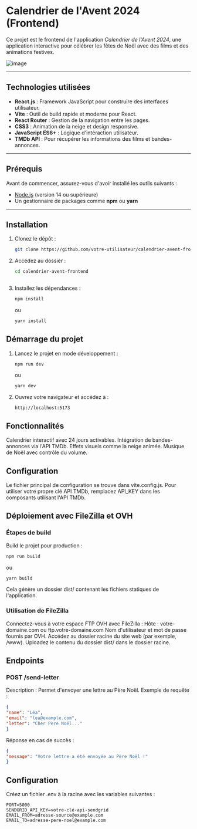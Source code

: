 # Calendrier de l'Avent 2024 (Frontend)

Ce projet est le frontend de l'application *Calendrier de l'Avent 2024*, une application interactive pour célébrer les fêtes de Noël avec des films et des animations festives.

![image](https://github.com/user-attachments/assets/a6b7cfaa-d12d-43f4-ade0-cabbb16a97f4)


---

## **Technologies utilisées**

- **React.js** : Framework JavaScript pour construire des interfaces utilisateur.
- **Vite** : Outil de build rapide et moderne pour React.
- **React Router** : Gestion de la navigation entre les pages.
- **CSS3** : Animation de la neige et design responsive.
- **JavaScript ES6+** : Logique d'interaction utilisateur.
- **TMDb API** : Pour récupérer les informations des films et bandes-annonces.

---

## **Prérequis**

Avant de commencer, assurez-vous d'avoir installé les outils suivants :
- [Node.js](https://nodejs.org/) (version 14 ou supérieure)
- Un gestionnaire de packages comme **npm** ou **yarn**

---

## **Installation**

1. Clonez le dépôt :
   ```bash
   git clone https://github.com/votre-utilisateur/calendrier-avent-frontend.git
   
   ```

2. Accédez au dossier :
   ```bash
   cd calendrier-avent-frontend
 
3. Installez les dépendances :
   ```bash
   npm install
   ```
   ou
   
   ```bash
   yarn install

## **Démarrage du projet**

1. Lancez le projet en mode développement :


   ```bash
   npm run dev
   ```
   ou

   ```bash
   yarn dev
   ```

2. Ouvrez votre navigateur et accédez à :

   ```arduino
   http://localhost:5173
   
## **Fonctionnalités**

Calendrier interactif avec 24 jours activables.
Intégration de bandes-annonces via l'API TMDb.
Effets visuels comme la neige animée.
Musique de Noël avec contrôle du volume.

## **Configuration**

Le fichier principal de configuration se trouve dans vite.config.js.
Pour utiliser votre propre clé API TMDb, remplacez API_KEY dans les composants utilisant l'API TMDb.


## **Déploiement avec FileZilla et OVH**

### **Étapes de build**
Build le projet pour production :

   ```bash
   npm run build
   ```

   ou

   ```bash
   yarn build
   ```

Cela génère un dossier dist/ contenant les fichiers statiques de l'application.

### **Utilisation de FileZilla**

Connectez-vous à votre espace FTP OVH avec FileZilla :
Hôte : votre-domaine.com ou ftp.votre-domaine.com
Nom d'utilisateur et mot de passe fournis par OVH.
Accédez au dossier racine du site web (par exemple, /www).
Uploadez le contenu du dossier dist/ dans le dossier racine.

## **Endpoints**

### **POST /send-letter**

Description : Permet d'envoyer une lettre au Père Noël.
Exemple de requête :

   ```json
{
  "name": "Léa",
  "email": "lea@example.com",
  "letter": "Cher Père Noël..."
}
   
   ```
Réponse en cas de succès :
   
   ```json
{
  "message": "Votre lettre a été envoyée au Père Noël !"
}
   
   ```

## **Configuration**

Créez un fichier .env à la racine avec les variables suivantes :

   
   ```env
PORT=5000
SENDGRID_API_KEY=votre-clé-api-sendgrid
EMAIL_FROM=adresse-source@example.com
EMAIL_TO=adresse-pere-noel@example.com
   
   ```

